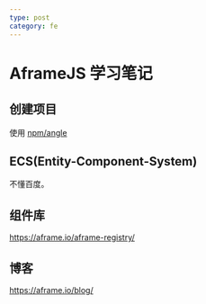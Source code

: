 ```yaml
---
type: post
category: fe
---
```

# AframeJS 学习笔记

## 创建项目

使用 [npm/angle](https://www.npmjs.com/package/angle)

## ECS(Entity-Component-System)

不懂百度。

## 组件库

https://aframe.io/aframe-registry/

## 博客

https://aframe.io/blog/

